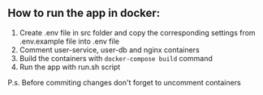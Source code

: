 ## How to run the app in docker:
1. Create .env file in src folder and copy the corresponding settings from .env.example file into .env file
2. Comment user-service, user-db and nginx containers
3. Build the containers with ```docker-compose build``` command
4. Run the app with run.sh script

P.s. Before commiting changes don't forget to uncomment containers